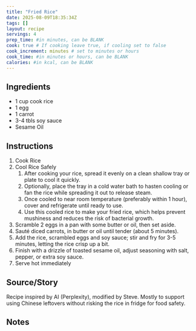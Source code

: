 ```yaml
---
title: "Fried Rice"
date: 2025-08-09T18:35:34Z
tags: []
layout: recipe
servings: 4
prep_time: #in minutes, can be BLANK
cook: true # If cooking leave true, if cooling set to false
cook_increment: minutes # set to minutes or hours
cook_time: #in minutes or hours, can be BLANK
calories: #in kcal, can be BLANK
---
```


## Ingredients

- 1 cup cook rice
- 1 egg
- 1 carrot
- 3-4 tbls soy sauce
- Sesame Oil

## Instructions

1. Cook Rice
2. Cool Rice Safely
   1. After cooking your rice, spread it evenly on a clean shallow tray or plate to cool it quickly. 
   2. Optionally, place the tray in a cold water bath to hasten cooling or fan the rice while spreading it out to release steam.
   3. Once cooled to near room temperature (preferably within 1 hour), cover and refrigerate until ready to use.
   4. Use this cooled rice to make your fried rice, which helps prevent mushiness and reduces the risk of bacterial growth.
3. Scramble 2 eggs in a pan with some butter or oil, then set aside.
4. Sauté diced carrots, in butter or oil until tender (about 5 minutes).
5. Add the rice, scrambled eggs and soy sauce; stir and fry for 3-5 minutes, letting the rice crisp up a bit.
6. Finish with a drizzle of toasted sesame oil, adjust seasoning with salt, pepper, or extra soy sauce.
7. Serve hot immediately

## Source/Story

Recipe inspired by AI (Perplexity), modified by Steve. Mostly to support using Chinese leftovers without risking the rice in fridge for food safety.

## Notes

[^1]: Details